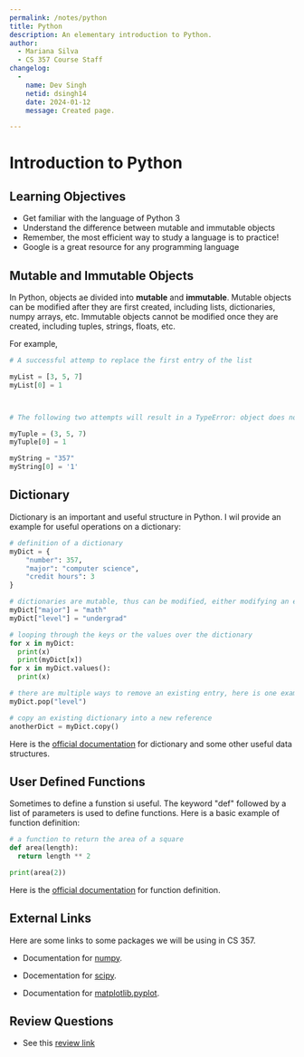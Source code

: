 ```yaml
---
permalink: /notes/python
title: Python
description: An elementary introduction to Python.
author:
  - Mariana Silva
  - CS 357 Course Staff
changelog:
  - 
    name: Dev Singh
    netid: dsingh14
    date: 2024-01-12
    message: Created page.

---
```


# Introduction to Python

## Learning Objectives

- Get familiar with the language of Python 3
- Understand the difference between mutable and immutable objects
- Remember, the most efficient way to study a language is to practice!
- Google is a great resource for any programming language

## Mutable and Immutable Objects

In Python, objects ae divided into **mutable** and **immutable**. Mutable objects can be modified after they are first created, including lists, dictionaries, numpy arrays, etc. Immutable objects cannot be modified once they are created, including tuples, strings, floats, etc.

For example,

```python
# A successful attemp to replace the first entry of the list

myList = [3, 5, 7]
myList[0] = 1



# The following two attempts will result in a TypeError: object does not suppoer item assignment

myTuple = (3, 5, 7)
myTuple[0] = 1

myString = "357"
myString[0] = '1'
```

## Dictionary

Dictionary is an important and useful structure in Python. I wil provide an example for useful operations on a dictionary:

```python
# definition of a dictionary
myDict = {
    "number": 357,
    "major": "computer science",
    "credit hours": 3
}

# dictionaries are mutable, thus can be modified, either modifying an existing value or creating a new key
myDict["major"] = "math"
myDict["level"] = "undergrad"

# looping through the keys or the values over the dictionary
for x in myDict:
  print(x)
  print(myDict[x])
for x in myDict.values():
  print(x)

# there are multiple ways to remove an existing entry, here is one example
myDict.pop("level")

# copy an existing dictionary into a new reference
anotherDict = myDict.copy()
```

Here is the [official documentation](https://docs.python.org/3/tutorial/datastructures.html#dictionaries) for dictionary and some other useful data structures.

## User Defined Functions

Sometimes to define a funstion si useful. The keyword "def" followed by a list of parameters is used to define functions. Here is a basic example of function definition:

```python
# a function to return the area of a square
def area(length):
  return length ** 2

print(area(2))
```

Here is the [official documentation](https://docs.python.org/3.8/tutorial/controlflow.html#defining-functions) for function definition.

## External Links

Here are some links to some packages we will be using in CS 357.

- Documentation for [numpy](https://numpy.org/doc/stable/).

- Docementation for [scipy](https://docs.scipy.org/doc/scipy/reference/).

- Documentation for [matplotlib.pyplot](https://matplotlib.org/api/_as_gen/matplotlib.pyplot.html#module-matplotlib.pyplot).

## Review Questions

- See this [review link](/cs357/fa2020/reviews/rev-2-python.html)
